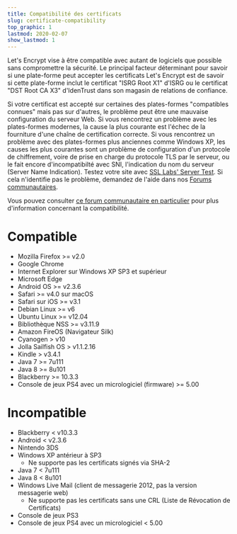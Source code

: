 ```yaml
---
title: Compatibilité des certificats
slug: certificate-compatibility
top_graphic: 1
lastmod: 2020-02-07
show_lastmod: 1
---
```


 
Let's Encrypt vise à être compatible avec autant de logiciels que possible sans compromettre la sécurité. Le principal facteur déterminant pour savoir si une plate-forme peut accepter les certificats Let's Encrypt est de savoir si cette plate-forme inclut le certificat "ISRG Root X1" d'ISRG ou le certificat "DST Root CA X3" d'IdenTrust dans son magasin de relations de confiance.

Si votre certificat est accepté sur certaines des plates-formes "compatibles connues" mais pas sur d'autres, le problème peut être une mauvaise configuration du serveur Web. Si vous rencontrez un problème avec les plates-formes modernes, la cause la plus courante est l'échec de la fourniture d'une chaîne de certification correcte. Si vous rencontrez un problème avec des plates-formes plus anciennes comme Windows XP, les causes les plus courantes sont un problème de configuration d'un protocole de chiffrement, voire de prise en charge du protocole TLS par le serveur, ou le fait encore d'incompatibilté  avec SNI, l'indication du nom du serveur (Server Name Indication). Testez votre site avec [SSL Labs' Server Test](https://www.ssllabs.com/ssltest/). Si cela n'identifie pas le problème, demandez de l'aide dans nos [Forums communautaires](https://community.letsencrypt.org/).

Vous pouvez consulter [ce forum communautaire en particulier](https://community.letsencrypt.org/t/which-browsers-and-operating-systems-support-lets-encrypt/) pour plus d'information concernant la compatibilité.

# Compatible

* Mozilla Firefox >= v2.0
* Google Chrome
* Internet Explorer sur Windows XP SP3 et supérieur
* Microsoft Edge
* Android OS >= v2.3.6
* Safari >= v4.0 sur macOS
* Safari sur iOS >= v3.1
* Debian Linux >= v6
* Ubuntu Linux >= v12.04
* Bibliothèque NSS >= v3.11.9
* Amazon FireOS (Navigateur Silk)
* Cyanogen > v10
* Jolla Sailfish OS > v1.1.2.16
* Kindle > v3.4.1
* Java 7 >= 7u111
* Java 8 >= 8u101
* Blackberry >= 10.3.3
* Console de jeux PS4 avec un micrologiciel (firmware) >= 5.00

# Incompatible

* Blackberry < v10.3.3
* Android < v2.3.6
* Nintendo 3DS
* Windows XP antérieur à SP3
  * Ne supporte pas les certificats signés via SHA-2
* Java 7 < 7u111
* Java 8 < 8u101
* Windows Live Mail (client de messagerie 2012, pas la version messagerie web)
  * Ne supporte pas les certificats sans une CRL (Liste de Révocation de Certificats)
* Console de jeux PS3
* Console de jeux PS4 avec un micrologiciel < 5.00
